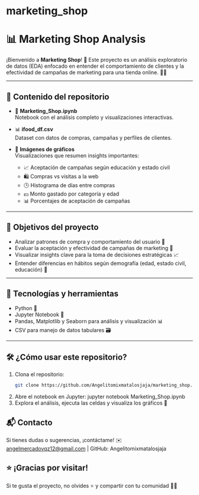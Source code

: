 # marketing_shop
# 📊 Marketing Shop Analysis

¡Bienvenido a **Marketing Shop**! 🚀 Este proyecto es un análisis exploratorio de datos (EDA) enfocado en entender el comportamiento de clientes y la efectividad de campañas de marketing para una tienda online. 🛒✨

---

## 📁 Contenido del repositorio

- 📝 **Marketing_Shop.ipynb**  
  Notebook con el análisis completo y visualizaciones interactivas.

- 📊 **ifood_df.csv**  
  Dataset con datos de compras, campañas y perfiles de clientes.

- 📸 **Imágenes de gráficos**  
  Visualizaciones que resumen insights importantes:
  - 📈 Aceptación de campañas según educación y estado civil
  - 🛍️ Compras vs visitas a la web
  - 🕒 Histograma de días entre compras
  - 💵 Monto gastado por categoría y edad
  - 📊 Porcentajes de aceptación de campañas

---

## 🎯 Objetivos del proyecto

- Analizar patrones de compra y comportamiento del usuario 🛒
- Evaluar la aceptación y efectividad de campañas de marketing 📢
- Visualizar insights clave para la toma de decisiones estratégicas 📈
- Entender diferencias en hábitos según demografía (edad, estado civil, educación) 👥

---

## 🚀 Tecnologías y herramientas

- Python 🐍  
- Jupyter Notebook 📓  
- Pandas, Matplotlib y Seaborn para análisis y visualización 📊  
- CSV para manejo de datos tabulares 🗃️

---

## 🛠️ ¿Cómo usar este repositorio?

1. Clona el repositorio:  
   ```bash
   git clone https://github.com/Angelitomixmatalosjaja/marketing_shop.git
2. Abre el notebook en Jupyter:
jupyter notebook Marketing_Shop.ipynb
3. Explora el análisis, ejecuta las celdas y visualiza los gráficos 🎨

## 📬 Contacto
Si tienes dudas o sugerencias, ¡contáctame! ✉️
angelmercadovqz12@gmail.com | GitHub: Angelitomixmatalosjaja

## ⭐ ¡Gracias por visitar!
Si te gusta el proyecto, no olvides ⭐ y compartir con tu comunidad 👏😊
